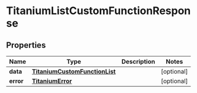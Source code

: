 

# TitaniumListCustomFunctionResponse


## Properties

| Name | Type | Description | Notes |
|------------ | ------------- | ------------- | -------------|
|**data** | [**TitaniumCustomFunctionList**](TitaniumCustomFunctionList.md) |  |  [optional] |
|**error** | [**TitaniumError**](TitaniumError.md) |  |  [optional] |



